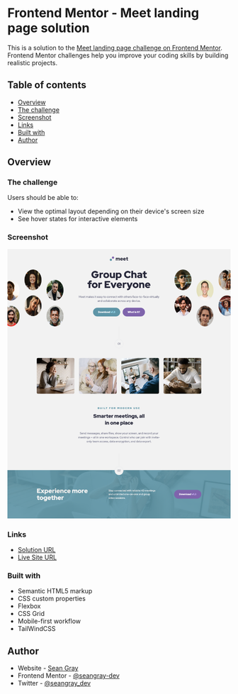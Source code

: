 # Frontend Mentor - Meet landing page solution

This is a solution to the [Meet landing page challenge on Frontend Mentor](https://www.frontendmentor.io/challenges/meet-landing-page-rbTDS6OUR). Frontend Mentor challenges help you improve your coding skills by building realistic projects.

## Table of contents

- [Overview](#overview)
- [The challenge](#the-challenge)
- [Screenshot](#screenshot)
- [Links](#links)
- [Built with](#built-with)
- [Author](#author)


## Overview

### The challenge

Users should be able to:

- View the optimal layout depending on their device's screen size
- See hover states for interactive elements

### Screenshot

![](./assets/screenshot.png)

### Links

- [Solution URL](https://www.frontendmentor.io/solutions/meet-landing-page-V9k7NkQl92)
- [Live Site URL](https://seangray-dev.github.io/FEM-meet-landing-page/)

### Built with

- Semantic HTML5 markup
- CSS custom properties
- Flexbox
- CSS Grid
- Mobile-first workflow
- TailWindCSS

## Author

- Website - [Sean Gray](https://seangraydev.com)
- Frontend Mentor - [@seangray-dev](https://www.frontendmentor.io/profile/seangray-dev)
- Twitter - [@seangray_dev](https://www.twitter.com/seangray_dev)
